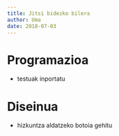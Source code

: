 ```yaml
---
title: Jitsi bidezko bilera
author: Uma
date: 2018-07-03
---
```


# Programazioa

- testuak inportatu

# Diseinua

- hizkuntza aldatzeko botoia gehitu
